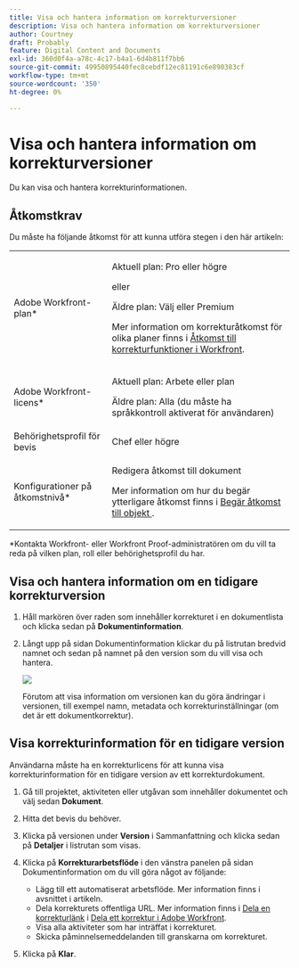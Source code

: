 ```yaml
---
title: Visa och hantera information om korrekturversioner
description: Visa och hantera information om korrekturversioner
author: Courtney
draft: Probably
feature: Digital Content and Documents
exl-id: 360d0f4a-a78c-4c17-b4a1-6d4b811f7bb6
source-git-commit: 49950895440fec8cebdf12ec81191c6e890383cf
workflow-type: tm+mt
source-wordcount: '350'
ht-degree: 0%

---
```


# Visa och hantera information om korrekturversioner

Du kan visa och hantera korrekturinformationen.

## Åtkomstkrav

Du måste ha följande åtkomst för att kunna utföra stegen i den här artikeln:

<table style="table-layout:auto"> 
 <col> 
 <col> 
 <tbody> 
  <tr> 
   <td role="rowheader">Adobe Workfront-plan*</td> 
   <td> <p>Aktuell plan: Pro eller högre</p> <p>eller</p> <p>Äldre plan: Välj eller Premium</p> <p>Mer information om korrekturåtkomst för olika planer finns i <a href="/help/quicksilver/administration-and-setup/manage-workfront/configure-proofing/access-to-proofing-functionality.md" class="MCXref xref">Åtkomst till korrekturfunktioner i Workfront</a>.</p> </td> 
  </tr> 
  <tr> 
   <td role="rowheader">Adobe Workfront-licens*</td> 
   <td> <p>Aktuell plan: Arbete eller plan</p> <p>Äldre plan: Alla (du måste ha språkkontroll aktiverat för användaren)</p> </td> 
  </tr> 
  <tr> 
   <td role="rowheader">Behörighetsprofil för bevis </td> 
   <td>Chef eller högre</td> 
  </tr> 
  <tr> 
   <td role="rowheader">Konfigurationer på åtkomstnivå*</td> 
   <td> <p>Redigera åtkomst till dokument</p> <p>Mer information om hur du begär ytterligare åtkomst finns i <a href="../../../../workfront-basics/grant-and-request-access-to-objects/request-access.md" class="MCXref xref">Begär åtkomst till objekt </a>.</p> </td> 
  </tr> 
 </tbody> 
</table>

&#42;Kontakta Workfront- eller Workfront Proof-administratören om du vill ta reda på vilken plan, roll eller behörighetsprofil du har.

## Visa och hantera information om en tidigare korrekturversion

1. Håll markören över raden som innehåller korrekturet i en dokumentlista och klicka sedan på **Dokumentinformation**.
1. Långt upp på sidan Dokumentinformation klickar du på listrutan bredvid namnet och sedan på namnet på den version som du vill visa och hantera.

   ![](assets/version-drop-dn-doc-dtls-nwe-350x93.png)

   Förutom att visa information om versionen kan du göra ändringar i versionen, till exempel namn, metadata och korrekturinställningar (om det är ett dokumentkorrektur).

## Visa korrekturinformation för en tidigare version

Användarna måste ha en korrekturlicens för att kunna visa korrekturinformation för en tidigare version av ett korrekturdokument.

1. Gå till projektet, aktiviteten eller utgåvan som innehåller dokumentet och välj sedan **Dokument**.
1. Hitta det bevis du behöver.
1. Klicka på versionen under **Version** i Sammanfattning och klicka sedan på **Detaljer** i listrutan som visas.

1. Klicka på **Korrekturarbetsflöde** i den vänstra panelen på sidan Dokumentinformation om du vill göra något av följande:

   * Lägg till ett automatiserat arbetsflöde. Mer information finns i avsnittet i artikeln.
   * Dela korrekturets offentliga URL. Mer information finns i [Dela en korrekturlänk](../../../../review-and-approve-work/proofing/managing-proofs-within-workfront/share-a-proof-in-workfront.md#share) i [Dela ett korrektur i Adobe Workfront](../../../../review-and-approve-work/proofing/managing-proofs-within-workfront/share-a-proof-in-workfront.md).
   * Visa alla aktiviteter som har inträffat i korrekturet.
   * Skicka påminnelsemeddelanden till granskarna om korrekturet.

1. Klicka på **Klar**.
